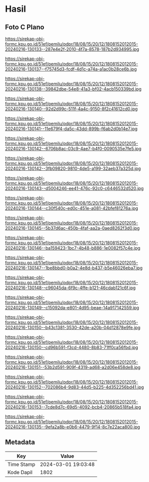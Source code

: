 # Hasil

## Foto C Plano

https://sirekap-obj-formc.kpu.go.id/51ef/pemilu/pdpr/18/08/15/20/12/1808152012015-20240216-130133--287e4e2f-2010-4f7a-8578-187b2d934995.jpg

https://sirekap-obj-formc.kpu.go.id/51ef/pemilu/pdpr/18/08/15/20/12/1808152012015-20240216-130137--f75745d3-fcdf-4d1c-a74a-a1ac0b28ce6b.jpg

https://sirekap-obj-formc.kpu.go.id/51ef/pemilu/pdpr/18/08/15/20/12/1808152012015-20240216-130138--39842dbe-54e8-41a3-bf02-4acb150339bd.jpg

https://sirekap-obj-formc.kpu.go.id/51ef/pemilu/pdpr/18/08/15/20/12/1808152012015-20240216-130140--92d2d99c-511f-4a4c-9150-8f2c41612cd0.jpg

https://sirekap-obj-formc.kpu.go.id/51ef/pemilu/pdpr/18/08/15/20/12/1808152012015-20240216-130141--11e679f4-da5c-43dd-899b-f6ab2d0b14e7.jpg

https://sirekap-obj-formc.kpu.go.id/51ef/pemilu/pdpr/18/08/15/20/12/1808152012015-20240216-130142--6706b8ac-03c9-4ae7-b4f0-0090535e7fe5.jpg

https://sirekap-obj-formc.kpu.go.id/51ef/pemilu/pdpr/18/08/15/20/12/1808152012015-20240216-130142--3fb09820-9810-4de5-a199-32aeb37a325d.jpg

https://sirekap-obj-formc.kpu.go.id/51ef/pemilu/pdpr/18/08/15/20/12/1808152012015-20240216-130143--d5004246-ee41-476c-92c0-c6446532d520.jpg

https://sirekap-obj-formc.kpu.go.id/51ef/pemilu/pdpr/18/08/15/20/12/1808152012015-20240216-130144--c30f540c-ed0c-451e-a081-42bfef81276a.jpg

https://sirekap-obj-formc.kpu.go.id/51ef/pemilu/pdpr/18/08/15/20/12/1808152012015-20240216-130145--5b37d6ac-450b-4faf-aa2a-0aed8262f3d0.jpg

https://sirekap-obj-formc.kpu.go.id/51ef/pemilu/pdpr/18/08/15/20/12/1808152012015-20240216-130146--ba159423-1bc7-4b48-b886-1e0082f57c4e.jpg

https://sirekap-obj-formc.kpu.go.id/51ef/pemilu/pdpr/18/08/15/20/12/1808152012015-20240216-130147--1be8bbd0-b0a2-4e8d-b437-b5e46026eba7.jpg

https://sirekap-obj-formc.kpu.go.id/51ef/pemilu/pdpr/18/08/15/20/12/1808152012015-20240216-130148--c96045da-6f9c-4ffe-b121-46cdab121c6f.jpg

https://sirekap-obj-formc.kpu.go.id/51ef/pemilu/pdpr/18/08/15/20/12/1808152012015-20240216-130149--c15092da-e801-4d95-beae-14a917142559.jpg

https://sirekap-obj-formc.kpu.go.id/51ef/pemilu/pdpr/18/08/15/20/12/1808152012015-20240216-130150--b43c1381-3530-42de-a20b-04d12878e9fe.jpg

https://sirekap-obj-formc.kpu.go.id/51ef/pemilu/pdpr/18/08/15/20/12/1808152012015-20240216-130150--cd96b591-f3cd-4480-8b83-71ff0ca56fbd.jpg

https://sirekap-obj-formc.kpu.go.id/51ef/pemilu/pdpr/18/08/15/20/12/1808152012015-20240216-130151--53b2d591-909f-4319-ad68-a2d06e458de8.jpg

https://sirekap-obj-formc.kpu.go.id/51ef/pemilu/pdpr/18/08/15/20/12/1808152012015-20240216-130152--702086b4-9d83-44d5-b225-4d352256bd41.jpg

https://sirekap-obj-formc.kpu.go.id/51ef/pemilu/pdpr/18/08/15/20/12/1808152012015-20240216-130153--7cde8d7c-69d5-4092-bcb4-20865b518fa4.jpg

https://sirekap-obj-formc.kpu.go.id/51ef/pemilu/pdpr/18/08/15/20/12/1808152012015-20240216-130135--9efa2a8b-e0b6-4479-9f14-8c7e22aca800.jpg


## Metadata

| Key        | Value               |
| ---------- | ------------------- |
| Time Stamp | 2024-03-01 19:03:48 |
| Kode Dapil | 1802                |



